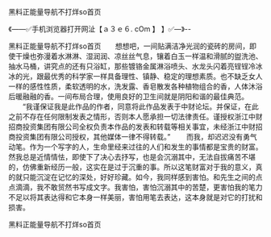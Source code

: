 黑料正能量导航不打烊so首页

《——✅手机浏览器打开网沚【ａ３ｅ６. cOm 】 】✅—》--

黑料正能量导航不打烊so首页　　想想吧，一间贴满洁净光润的瓷砖的房间，即使干燥也弥漫着水淋淋、湿润润、凉丝丝气息，镶着白玉一样温和滑腻的盥洗池、抽水马桶，讲究点的还有只浴缸，那些镀铬金属淋浴喷头、水龙头闪着亮锃锃冷冰冰的光，跟最优秀的科学家一样具备理性、镇静、稳定的理想素质。也不缺乏女人一样的感性性质，柔软透明的水，洗发露、香皂散发各种植物组合的香，人体沐浴后暖融融的香。一间布局合理，使用良好的卫生间就是阴阳和谐的最佳典范。
　　“我谨保证我是此作品的作者，同意将此作品发表于中财论坛。并保证，在此之前不存在任何限制发表之情形，否则本人愿承担一切法律责任。谨授权浙江中财招商投资集团有限公司全权负责本作品的发表和转载等相关事宜，未经浙江中财招商投资集团有限公司授权，其他媒体一律不得转载。”
　　而我，却迟迟没有勇气动笔。作为一个写字的人，生命里经来过往的人们和发生的事情都是宝贵的财富。然我总是近情情怯，即使下了决心去抒写，也是会沉溺其中，无法自拔痛苦不堪的，仿佛重新经历一般，这实在是过于沉重的事。所以这笔财富对于我的意义，真的就只能沉淀在记忆的深处，好好珍藏。如今，我同样感到害怕。和先生之间的点点滴滴，我不敢贸然书写成文字。我害怕，害怕沉溺其中的苦楚，更害怕我的笔力不足以将其表达得和它本身一样美丽，害怕用笔去表达，这本身就是对它的打扰和损害。





黑料正能量导航不打烊so首页
